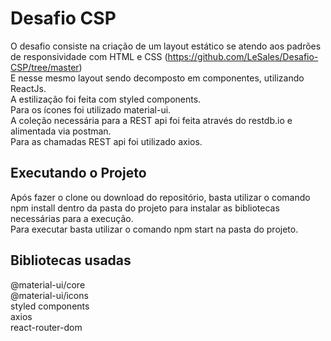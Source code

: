 # Desafio CSP

O desafio consiste na criação de um layout estático se atendo aos padrões de responsividade com HTML e CSS (https://github.com/LeSales/Desafio-CSP/tree/master)\
E nesse mesmo layout sendo decomposto em componentes, utilizando ReactJs.\
A estilização foi feita com styled components.\
Para os ícones foi utilizado material-ui.\
A coleção necessária para a REST api foi feita através do restdb.io e alimentada via postman.\
Para as chamadas REST api foi utilizado axios.

## Executando o Projeto

Após fazer o clone ou download do repositório, basta utilizar o comando npm install dentro da pasta do projeto para instalar as bibliotecas necessárias para a execução.\
Para executar basta utilizar o comando npm start na pasta do projeto.

## Bibliotecas usadas

@material-ui/core\
@material-ui/icons\
styled components\
axios\
react-router-dom
